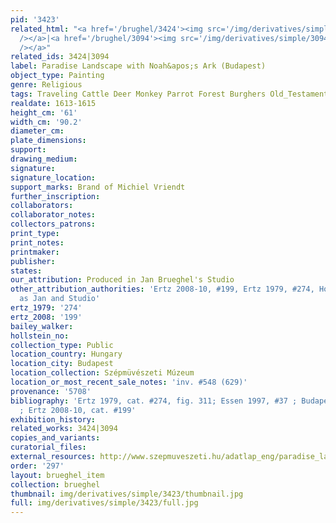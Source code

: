```yaml
---
pid: '3423'
related_html: "<a href='/brughel/3424'><img src='/img/derivatives/simple/3424/thumbnail.jpg'
  /></a>|<a href='/brughel/3094'><img src='/img/derivatives/simple/3094/thumbnail.jpg'
  /></a>"
related_ids: 3424|3094
label: Paradise Landscape with Noah&apos;s Ark (Budapest)
object_type: Painting
genre: Religious
tags: Traveling Cattle Deer Monkey Parrot Forest Burghers Old_Testament Paradise
realdate: 1613-1615
height_cm: '61'
width_cm: '90.2'
diameter_cm: 
plate_dimensions: 
support: 
drawing_medium: 
signature: 
signature_location: 
support_marks: Brand of Michiel Vriendt
further_inscription: 
collaborators: 
collaborator_notes: 
collectors_patrons: 
print_type: 
print_notes: 
printmaker: 
publisher: 
states: 
our_attribution: Produced in Jan Brueghel's Studio
other_attribution_authorities: 'Ertz 2008-10, #199, Ertz 1979, #274, Honig database
  as Jan and Studio'
ertz_1979: '274'
ertz_2008: '199'
bailey_walker: 
hollstein_no: 
collection_type: Public
location_country: Hungary
location_city: Budapest
location_collection: Szépmüvészeti Múzeum
location_or_most_recent_sale_notes: 'inv. #548 (629)'
provenance: '5708'
bibliography: 'Ertz 1979, cat. #274, fig. 311; Essen 1997, #37 ; Budapest 2000, p.29
  ; Ertz 2008-10, cat. #199'
exhibition_history: 
related_works: 3424|3094
copies_and_variants: 
curatorial_files: 
external_resources: http://www.szepmuveszeti.hu/adatlap_eng/paradise_landscape_with_the_animals_10235
order: '297'
layout: brueghel_item
collection: brueghel
thumbnail: img/derivatives/simple/3423/thumbnail.jpg
full: img/derivatives/simple/3423/full.jpg
---
```

